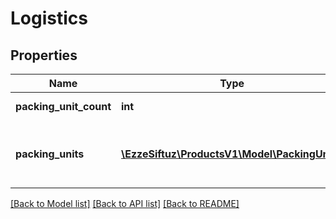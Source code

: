 # Logistics

## Properties
Name | Type | Description | Notes
------------ | ------------- | ------------- | -------------
**packing_unit_count** | **int** | The number of packing units. | [optional] 
**packing_units** | [**\EzzeSiftuz\ProductsV1\Model\PackingUnit[]**](PackingUnit.md) | The measurements of the packing units in g and mm. | [optional] 

[[Back to Model list]](../../README.md#documentation-for-models) [[Back to API list]](../../README.md#documentation-for-api-endpoints) [[Back to README]](../../README.md)

